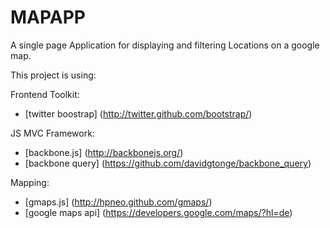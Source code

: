 MAPAPP
======


A single page Application for displaying and filtering Locations  on a google map.

This project is using: 

Frontend Toolkit:
- [twitter boostrap] (http://twitter.github.com/bootstrap/)

JS MVC Framework:
- [backbone.js] (http://backbonejs.org/)
- [backbone query] (https://github.com/davidgtonge/backbone_query)

Mapping:
- [gmaps.js] (http://hpneo.github.com/gmaps/) 
- [google maps api] (https://developers.google.com/maps/?hl=de)
